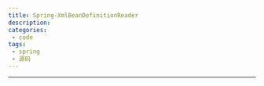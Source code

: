 ```yaml
---
title: Spring-XmlBeanDefinitionReader
description: 
categories: 
 - code
tags:
 - spring
 - 源码
---
```


------




